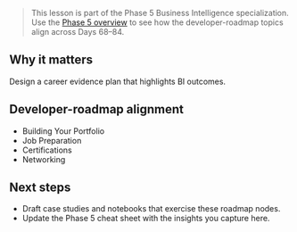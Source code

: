> This lesson is part of the Phase 5 Business Intelligence specialization. Use the [Phase 5 overview](https://github.com/saint2706/Coding-For-MBA/blob/main/docs/bi-curriculum.md) to see how the developer-roadmap topics align across Days 68–84.

## Why it matters

Design a career evidence plan that highlights BI outcomes.

## Developer-roadmap alignment

- Building Your Portfolio
- Job Preparation
- Certifications
- Networking

## Next steps

- Draft case studies and notebooks that exercise these roadmap nodes.
- Update the Phase 5 cheat sheet with the insights you capture here.